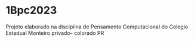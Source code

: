 # 1Bpc2023
Projeto elaborado na disciplina de Pensamento Computacional do Colegio Estadual Monteiro privado- colorado PR
